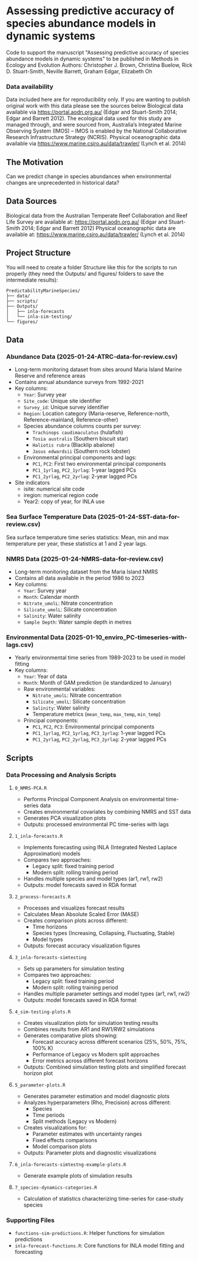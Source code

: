 # Assessing predictive accuracy of species abundance models in dynamic systems

Code to support the manuscript "Assessing predictive accuracy of species abundance models in dynamic systems" to be published in Methods in Ecology and Evolution
Authors: Christopher J. Brown, Christina Buelow, Rick D. Stuart-Smith, Neville Barrett, Graham Edgar, Elizabeth Oh

### Data availability 
Data included here are for reproducibility only. If you are wanting to publish original work with this data please see the sources below
Biological data available via https://portal.aodn.org.au/ (Edgar and Stuart-Smith 2014; Edgar and Barrett 2012). The ecological data used for this study are managed through, and were sourced from, Australia’s Integrated Marine Observing System (IMOS) – IMOS is enabled by the National Collaborative Research Infrastructure Strategy (NCRIS). Physical oceanographic data available via https://www.marine.csiro.au/data/trawler/ (Lynch et al. 2014)


## The Motivation
Can we predict change in species abundances when environmental changes are unprecedented in historical data?


## Data Sources  

Biological data from the Australian Temperate Reef Collaboration and Reef Life Survey are available at: https://portal.aodn.org.au/ (Edgar and Stuart-Smith 2014; Edgar and Barrett 2012)
Physical oceanographic data are available at: https://www.marine.csiro.au/data/trawler/ (Lynch et al. 2014)

## Project Structure

You will need to create a folder Structure like this for the scripts to run properly (they need the Outputs/ and figures/ folders to save the intermediate results):

```
PredictabilityMarineSpecies/
├── data/
├── scripts/
├── Outputs/
│   ├── inla-forecasts
│   └── inla-sim-testing/
└── figures/
```

## Data

### Abundance Data (2025-01-24-ATRC-data-for-review.csv)
- Long-term monitoring dataset from sites around Maria Island Marine Reserve and reference areas
- Contains annual abundance surveys from 1992-2021
- Key columns:
  - `Year`: Survey year
  - `Site_code`: Unique site identifier 
  - `Survey_id`: Unique survey identifier
  - `Region`: Location category (Maria-reserve, Reference-north, Reference-mainland, Reference-other)
  - Species abundance columns counts per survey:
    - `Trachinops caudimaculatus` (hulafish)
    - `Tosia australis` (Southern biscuit star)
    - `Haliotis rubra` (Blacklip abalone) 
    - `Jasus edwardsii` (Southern rock lobster)
  - Environmental principal components and lags:
    - `PC1`, `PC2`: First two environmental principal components
    - `PC1_1yrlag`, `PC2_1yrlag`: 1-year lagged PCs
    - `PC1_2yrlag`, `PC2_2yrlag`: 2-year lagged PCs
 - Site indicators
    - isite: numerical site code
    - iregion: numerical region code
    - Year2: copy of year, for INLA use

### Sea Surface Temperature Data (2025-01-24-SST-data-for-review.csv)
Sea surface temperature time series statistics:
Mean, min and max temperature per year, these statistics at 1 and 2 year lags. 

### NMRS Data (2025-01-24-NMRS-data-for-review.csv)
- Long-term monitoring dataset from the Maria Island NMRS
- Contains all data available in the period 1986 to 2023
- Key columns:
  - `Year`: Survey year
  - `Month`: Calendar month
  - `Nitrate_umolL`: Nitrate concentration
  - `Silicate_umolL`: Silicate concentration
  - `Salinity`: Water salinity
  - `Sample Depth`: Water sample depth in metres
  
### Environmental Data (2025-01-10_enviro_PC-timeseries-with-lags.csv)
- Yearly environmental time series from 1989-2023 to be used in model fitting
- Key columns:
  - `Year`: Year of data
  - `Month`: Month of GAM prediction (ie standardized to January)
  - Raw environmental variables:
    - `Nitrate_umolL`: Nitrate concentration
    - `Silicate_umolL`: Silicate concentration
    - `Salinity`: Water salinity
    - Temperature metrics (`mean_temp`, `max_temp`, `min_temp`)
  - Principal components:
    - `PC1`, `PC2`, `PC3`: Environmental principal components
    - `PC1_1yrlag`, `PC2_1yrlag`, `PC3_1yrlag`: 1-year lagged PCs
    - `PC1_2yrlag`, `PC2_2yrlag`, `PC3_2yrlag`: 2-year lagged PCs



## Scripts

### Data Processing and Analysis Scripts

1. `0_NMRS-PCA.R`
   - Performs Principal Component Analysis on environmental time-series data
   - Creates environmental covariates by combining NMRS and SST data
   - Generates PCA visualization plots
   - Outputs: processed environmental PC time-series with lags

2. `1_inla-forecasts.R`
   - Implements forecasting using INLA (Integrated Nested Laplace Approximation) models
   - Compares two approaches:
     - Legacy split: fixed training period
     - Modern split: rolling training period
   - Handles multiple species and model types (ar1, rw1, rw2)
   - Outputs: model forecasts saved in RDA format

3. `2_process-forecasts.R`
   - Processes and visualizes forecast results
   - Calculates Mean Absolute Scaled Error (MASE)
   - Creates comparison plots across different:
     - Time horizons
     - Species types (Increasing, Collapsing, Fluctuating, Stable)
     - Model types
   - Outputs: forecast accuracy visualization figures

4. `3_inla-forecasts-simtesting`
   - Sets up parameters for simulation testing 
   - Compares two approaches:
     - Legacy split: fixed training period
     - Modern split: rolling training period
   - Handles multiple parameter settings and model types (ar1, rw1, rw2)
   - Outputs: model forecasts saved in RDA format

4. `4_sim-testing-plots.R`
   - Creates visualization plots for simulation testing results
   - Combines results from AR1 and RW1/RW2 simulations
   - Generates comparative plots showing:
     - Forecast accuracy across different scenarios (25%, 50%, 75%, 100% K)
     - Performance of Legacy vs Modern split approaches
     - Error metrics across different forecast horizons
   - Outputs: Combined simulation testing plots and simplified forecast horizon plot

5. `5_parameter-plots.R`
   - Generates parameter estimation and model diagnostic plots
   - Analyzes hyperparameters (Rho, Precision) across different:
     - Species
     - Time periods
     - Split methods (Legacy vs Modern)
   - Creates visualizations for:
     - Parameter estimates with uncertainty ranges
     - Fixed effects comparisons
     - Model comparison plots
   - Outputs: Parameter plots and diagnostic visualizations

6. `6_inla-forecasts-simtestng-example-plots.R`
   - Generate example plots of simulation results 

7. `7_species-dynamics-categories.R`
   - Calculation of statistics characterizing time-series for case-study species 




### Supporting Files
- `functions-sim-predictions.R`: Helper functions for simulation predictions
- `inla-forecast-functions.R`: Core functions for INLA model fitting and forecasting

